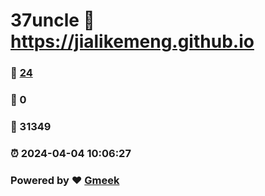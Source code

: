 # 37uncle :link: https://jialikemeng.github.io 
### :page_facing_up: [24](https://jialikemeng.github.io/tag.html) 
### :speech_balloon: 0 
### :hibiscus: 31349 
### :alarm_clock: 2024-04-04 10:06:27 
### Powered by :heart: [Gmeek](https://github.com/Meekdai/Gmeek)
